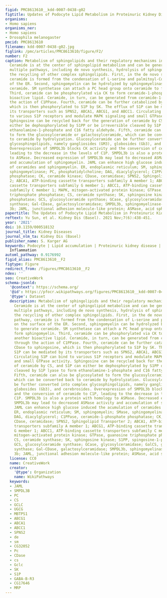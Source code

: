 ```yaml
---
figid: PMC8613610__kdd-0007-0438-g02
figtitle: Updates of Podocyte Lipid Metabolism in Proteinuric Kidney Disease
organisms:
- Homo sapiens
organisms_ner:
- Homo sapiens
- Drosophila melanogaster
pmcid: PMC8613610
filename: kdd-0007-0438-g02.jpg
figlink: /pmc/articles/PMC8613610/figure/F2/
number: F2
caption: Metabolism of sphingolipids and their regulatory mechanisms in podocytes.
  Ceramide is at the center of sphingolipid metabolism and can be generated through
  multiple pathways, including de novo synthesis, hydrolysis of sphingomyelin, or
  the recycling of other complex sphingolipids. First, in the de novo synthesis pathway,
  ceramide is formed from the condensation of L-serine and palmitoyl-CoA on the surface
  of the ER. Second, sphingomyelin can be hydrolyzed by sphingomyelinase to generate
  ceramide. SM synthetase can attach a PC head group onto ceramide to form sphingomyelin.
  Third, ceramide can be phosphorylated via CK to form ceramide-1-phosphate, another
  bioactive lipid. Ceramide, in turn, can be generated from ceramide-1-phosphate through
  the action of C1PPase. Fourth, ceramide can be further catabolized by CDase to sphingosine,
  which is then phosphorylated to S1P by SK. The efflux of S1P can be mediated by
  its transporters such as SPNS2, ABCA1, ABCG1, and ABCC1. Circulating S1P can bind
  to various S1P receptors and modulate MAPK signaling and small GTPase activity.
  Sphingosine can be recycled back for the generation of ceramide by CS, and S1P can
  either be dephosphorylated by S1PP or be irreversible cleaved by S1P lyase to form
  ethanolamine-1-phosphate and C16 fatty aldehyde. Fifth, ceramide can also be glycosylated
  to form the glucosylceramide or galactosylceramide, which can be converted back
  to ceramide by hydrolyzation. Glucosylceramide can be further converted into complex
  glycosphingolipids, namely gangliosides (GM3), globosides (Gb3), and cerebrosides.
  Overexpression of SMPDL3b blocks CK activity and the conversion of ceramide to C1P,
  leading to the decrease in the levels of C1P. SMPDL3b is also a protein with homology
  to ASMase. Decreased expression of SMPDL3b may lead to decreased ASMase activity
  and accumulation of sphingomyelin. JAML can enhance high glucose induced the acumulation
  of ceramides and sphingomyelin. ER, endoplasmic reticulum; SM, sphingomyelin; SMase,
  sphingomyelinase; PC, phosphatidylcholine; DAG, diacylglycerol; C1PPase, ceramide-1-phosphate
  phosphatase; CK, ceramide kinase; CDase, ceramidase; SPNS2, Sphingolipid Transporter
  2; ABCA1, ATP-binding cassette transporters subfamily A member 1; ABCG1, ATP-binding
  cassette transporters subfamily G member 1; ABCC1, ATP-binding cassette transporters
  subfamily C member 1; MAPK, mitogen-activated protein kinase; GTPase, guanosine
  triphosphate phosphatase; CS, ceramide synthase; SK, sphingosine kinase; S1PP, spingosine-1-phosphate
  phosphatase; GCS, glucosylceramide synthase; GCase, glycosylceramidase; GalCS, galactosylceramide
  synthase; Gal-CDase, galactosylceramidase; SMPDL3b, sphingomyelinase-like phosphodiesterase
  3b; JAML, junctional adhesion molecule-like protein; ASMase, acid sphingomyelinase.
papertitle: The Updates of Podocyte Lipid Metabolism in Proteinuric Kidney Disease.
reftext: Yu Sun, et al. Kidney Dis (Basel). 2021 Nov;7(6):438-451.
year: '2021'
doi: 10.1159/000518132
journal_title: Kidney Diseases
journal_nlm_ta: Kidney Dis (Basel)
publisher_name: S. Karger AG
keywords: Podocyte | Lipid accumulation | Proteinuric kidney disease | Diabetes |
  Inflammation
automl_pathway: 0.9176992
figid_alias: PMC8613610__F2
figtype: Figure
redirect_from: /figures/PMC8613610__F2
ndex: ''
seo: CreativeWork
schema-jsonld:
  '@context': https://schema.org/
  '@id': https://pfocr.wikipathways.org/figures/PMC8613610__kdd-0007-0438-g02.html
  '@type': Dataset
  description: Metabolism of sphingolipids and their regulatory mechanisms in podocytes.
    Ceramide is at the center of sphingolipid metabolism and can be generated through
    multiple pathways, including de novo synthesis, hydrolysis of sphingomyelin, or
    the recycling of other complex sphingolipids. First, in the de novo synthesis
    pathway, ceramide is formed from the condensation of L-serine and palmitoyl-CoA
    on the surface of the ER. Second, sphingomyelin can be hydrolyzed by sphingomyelinase
    to generate ceramide. SM synthetase can attach a PC head group onto ceramide to
    form sphingomyelin. Third, ceramide can be phosphorylated via CK to form ceramide-1-phosphate,
    another bioactive lipid. Ceramide, in turn, can be generated from ceramide-1-phosphate
    through the action of C1PPase. Fourth, ceramide can be further catabolized by
    CDase to sphingosine, which is then phosphorylated to S1P by SK. The efflux of
    S1P can be mediated by its transporters such as SPNS2, ABCA1, ABCG1, and ABCC1.
    Circulating S1P can bind to various S1P receptors and modulate MAPK signaling
    and small GTPase activity. Sphingosine can be recycled back for the generation
    of ceramide by CS, and S1P can either be dephosphorylated by S1PP or be irreversible
    cleaved by S1P lyase to form ethanolamine-1-phosphate and C16 fatty aldehyde.
    Fifth, ceramide can also be glycosylated to form the glucosylceramide or galactosylceramide,
    which can be converted back to ceramide by hydrolyzation. Glucosylceramide can
    be further converted into complex glycosphingolipids, namely gangliosides (GM3),
    globosides (Gb3), and cerebrosides. Overexpression of SMPDL3b blocks CK activity
    and the conversion of ceramide to C1P, leading to the decrease in the levels of
    C1P. SMPDL3b is also a protein with homology to ASMase. Decreased expression of
    SMPDL3b may lead to decreased ASMase activity and accumulation of sphingomyelin.
    JAML can enhance high glucose induced the acumulation of ceramides and sphingomyelin.
    ER, endoplasmic reticulum; SM, sphingomyelin; SMase, sphingomyelinase; PC, phosphatidylcholine;
    DAG, diacylglycerol; C1PPase, ceramide-1-phosphate phosphatase; CK, ceramide kinase;
    CDase, ceramidase; SPNS2, Sphingolipid Transporter 2; ABCA1, ATP-binding cassette
    transporters subfamily A member 1; ABCG1, ATP-binding cassette transporters subfamily
    G member 1; ABCC1, ATP-binding cassette transporters subfamily C member 1; MAPK,
    mitogen-activated protein kinase; GTPase, guanosine triphosphate phosphatase;
    CS, ceramide synthase; SK, sphingosine kinase; S1PP, spingosine-1-phosphate phosphatase;
    GCS, glucosylceramide synthase; GCase, glycosylceramidase; GalCS, galactosylceramide
    synthase; Gal-CDase, galactosylceramidase; SMPDL3b, sphingomyelinase-like phosphodiesterase
    3b; JAML, junctional adhesion molecule-like protein; ASMase, acid sphingomyelinase.
  license: CC0
  name: CreativeWork
  creator:
    '@type': Organization
    name: WikiPathways
  keywords:
  - JAML
  - SMPDL3B
  - PC
  - CS
  - GCLC
  - UGCG
  - MBTPS1
  - ABCG1
  - ABCA1
  - ABCC1
  - SPNS2
  - de
  - sm
  - CG32052
  - Pc
  - CDase
  - cs
  - Gclc
  - SK
  - S1P
  - GABA-B-R3
  - CG17646
  - MRP
---
```

